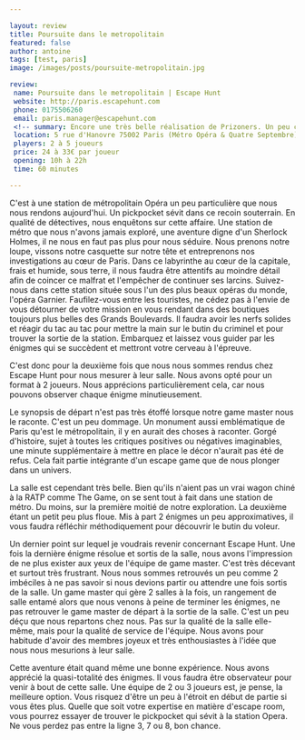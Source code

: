 ```yaml
---

layout: review
title: Poursuite dans le metropolitain
featured: false
author: antoine
tags: [test, paris]
image: /images/posts/poursuite-metropolitain.jpg

review: 
 name: Poursuite dans le metropolitain | Escape Hunt
 website: http://paris.escapehunt.com
 phone: 0175506260
 email: paris.manager@escapehunt.com
 <!-- summary: Encore une très belle réalisation de Prizoners. Un peu compliquée, mais qui vaut vraiment le détour. -->
 location: 5 rue d'Hanovre 75002 Paris (Métro Opéra & Quatre Septembre)
 players: 2 à 5 joueurs
 price: 24 à 33€ par joueur
 opening: 10h à 22h
 time: 60 minutes

---
```


C'est à une station de métropolitain Opéra un peu particulière que nous nous rendons aujourd'hui. Un pickpocket sévit dans ce recoin souterrain. En qualité de détectives, nous enquêtons sur cette affaire. Une station de métro que nous n'avons jamais exploré, une aventure digne d'un Sherlock Holmes, il ne nous en faut pas plus pour nous séduire. Nous prenons notre loupe, vissons notre casquette sur notre tête et entreprenons nos investigations au cœur de Paris. Dans ce labyrinthe au cœur de la capitale, frais et humide, sous terre, il nous faudra être attentifs au moindre détail afin de coincer ce malfrat et l'empêcher de continuer ses larcins. Suivez-nous dans cette station située sous l'un des plus beaux opéras du monde, l'opéra Garnier. Faufilez-vous entre les touristes, ne cédez pas à l'envie de vous détourner de votre mission en vous rendant dans des boutiques toujours plus belles des Grands Boulevards. Il faudra avoir les nerfs solides et réagir du tac au tac pour mettre la main sur le butin du criminel et pour trouver la sortie de la station. Embarquez et laissez vous guider par les énigmes qui se succèdent et mettront votre cerveau à l'épreuve.

C'est donc pour la deuxième fois que nous nous sommes rendus chez Escape Hunt pour nous mesurer à leur salle. Nous avons opté pour un format à 2 joueurs. Nous apprécions particulièrement cela, car nous pouvons observer chaque énigme minutieusement. 

Le synopsis de départ n'est pas très étoffé lorsque notre game master nous le raconte. C'est un peu dommage. Un monument aussi emblématique de Paris qu'est le métropolitain, il y en aurait des choses à raconter. Gorgé d'histoire, sujet à toutes les critiques positives ou négatives imaginables, une minute supplémentaire à mettre en place le décor n'aurait pas été de refus. Cela fait partie intégrante d'un escape game que de nous plonger dans un univers. 

La salle est cependant très belle. Bien qu'ils n'aient pas un vrai wagon chiné à la RATP comme The Game, on se sent tout à fait dans une station de métro. Du moins, sur la première moitié de notre exploration. La deuxième étant un petit peu plus floue. Mis à part 2 énigmes un peu approximatives, il vous faudra réfléchir méthodiquement pour découvrir le butin du voleur. 

Un dernier point sur lequel je voudrais revenir concernant Escape Hunt. Une fois la dernière énigme résolue et sortis de la salle, nous avons l'impression de ne plus exister aux yeux de l'équipe de game master. C'est très décevant et surtout très frustrant. Nous nous sommes retrouvés un peu comme 2 imbéciles à ne pas savoir si nous devions partir ou attendre une fois sortis de la salle. Un game master qui gère 2 salles à la fois, un rangement de salle entamé alors que nous venons à peine de terminer les énigmes, ne pas retrouver le game master de départ à la sortie de la salle. C'est un peu déçu que nous repartons chez nous. Pas sur la qualité de la salle elle-même, mais pour la qualité de service de l'équipe. Nous avons pour habitude d'avoir des membres joyeux et très enthousiastes à l'idée que nous nous mesurions à leur salle.

Cette aventure était quand même une bonne expérience. Nous avons apprécié la quasi-totalité des énigmes. Il vous faudra être observateur pour venir à bout de cette salle. Une équipe de 2 ou 3 joueurs est, je pense, la meilleure option. Vous risquez d'être un peu à l'étroit en début de partie si vous êtes plus. Quelle que soit votre expertise en matière d'escape room, vous pourrez essayer de trouver le pickpocket qui sévit à la station Opera. Ne vous perdez pas entre la ligne 3, 7 ou 8, bon chance.